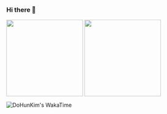 ### Hi there 👋

<p>
  <img height=200 align="center" src="https://github-readme-stats.vercel.app/api?username=DoHunKim1215&show_icons=true&theme=transparent" />
  <img height=200 align="center" src="https://github-readme-stats.vercel.app/api/top-langs/?username=DoHunKim1215&size_weight=0.5&count_weight=0.5&langs_count=8&layout=compact" />
</p>

![DoHunKim's WakaTime](https://github-readme-stats.vercel.app/api/wakatime?username=DoHunKim1215&layout=compact)


<!--
**DoHunKim1215/DoHunKim1215** is a ✨ _special_ ✨ repository because its `README.md` (this file) appears on your GitHub profile.

Here are some ideas to get you started:

- 🔭 I’m currently working on ...
- 🌱 I’m currently learning ...
- 👯 I’m looking to collaborate on ...
- 🤔 I’m looking for help with ...
- 💬 Ask me about ...
- 📫 How to reach me: ...
- 😄 Pronouns: ...
- ⚡ Fun fact: ...
-->
